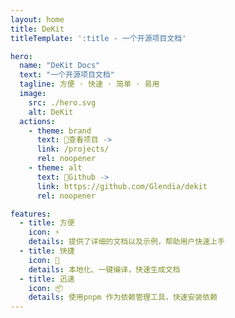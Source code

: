 ```yaml
---
layout: home
title: DeKit
titleTemplate: ':title - 一个开源项目文档'

hero:
  name: "DeKit Docs"
  text: "一个开源项目文档"
  tagline: 方便 · 快速 · 简单 · 易用
  image:
    src: ./hero.svg
    alt: DeKit
  actions:
    - theme: brand
      text: 🎉查看项目 ->
      link: /projects/
      rel: noopener
    - theme: alt
      text: 💯Github ->
      link: https://github.com/Glendia/dekit
      rel: noopener

features:
  - title: 方便
    icon: ⚡
    details: 提供了详细的文档以及示例，帮助用户快速上手
  - title: 快捷
    icon: 🏹
    details: 本地化、一键编译，快速生成文档
  - title: 迅速
    icon: 📦
    details: 使用pnpm 作为依赖管理工具，快速安装依赖
---
```


